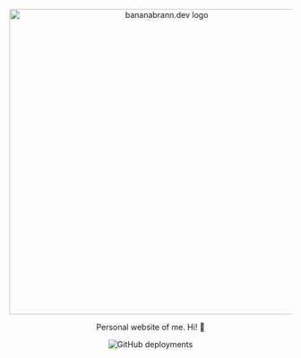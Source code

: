 <p align="center">
  <a href="https://bananabrann.dev/">
    <img alt="bananabrann.dev logo" src="https://bananabrann.blob.core.windows.net/github/bananabrann-text.png" width="546">
  </a>
</p>

<p align="center">
  Personal website of me. Hi! 👋
</p>

<p align="center">
  <img alt="GitHub deployments" src="https://img.shields.io/github/deployments/bananabrann/bananabrann.dev/production?label=vercel%20deployment&logo=vercel&logoColor=white">  
</p>
